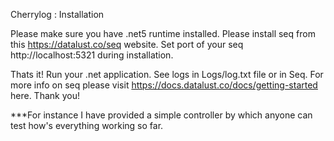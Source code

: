 Cherrylog : Installation

Please make sure you have .net5 runtime installed.
Please install seq from this https://datalust.co/seq website.
Set port of your seq http://localhost:5321 during installation.

Thats it!
Run your .net application. See logs in Logs/log.txt file or in Seq.
For more info on seq please visit https://docs.datalust.co/docs/getting-started here. Thank you!

***For instance I have provided a simple controller by which anyone can test how's everything working so far.
